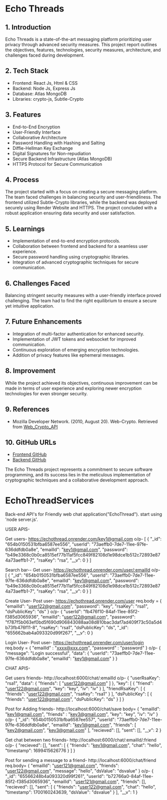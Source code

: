 
# Echo Threads

## 1. Introduction
Echo Threads is a state-of-the-art messaging platform prioritizing user privacy through advanced security measures. This project report outlines the objectives, features, technologies, security measures, architecture, and challenges faced during development.

## 2. Tech Stack
- Frontend: React Js, Html & CSS
- Backend: Node Js, Express Js
- Database: Atlas MongoDB
- Libraries: crypto-js, Subtle-Crypto

## 3. Features
- End-to-End Encryption
- User-Friendly Interface
- Collaborative Architecture
- Password Handling with Hashing and Salting
- Diffie-Hellman Key Exchange
- Digital Signatures for Non-repudiation
- Secure Backend Infrastructure (Atlas MongoDB)
- HTTPS Protocol for Secure Communication

## 4. Process
The project started with a focus on creating a secure messaging platform. The team faced challenges in balancing security and user-friendliness. The frontend utilized Subtle-Crypto libraries, while the backend was deployed securely using Render Website and HTTPS. The project concluded with a robust application ensuring data security and user satisfaction.

## 5. Learnings
- Implementation of end-to-end encryption protocols.
- Collaboration between frontend and backend for a seamless user experience.
- Secure password handling using cryptographic libraries.
- Integration of advanced cryptographic techniques for secure communication.

## 6. Challenges Faced
Balancing stringent security measures with a user-friendly interface proved challenging. The team had to find the right equilibrium to ensure a secure yet intuitive application.

## 7. Future Enhancements
- Integration of multi-factor authentication for enhanced security.
- Implementation of JWT tokens and websocket for improved communication.
- Continuous exploration of emerging encryption technologies.
- Addition of privacy features like ephemeral messages.

## 8. Improvement
While the project achieved its objectives, continuous improvement can be made in terms of user experience and exploring newer encryption technologies for even stronger security.

## 9. References
- Mozilla Developer Network. (2010, August 20). Web-Crypto. Retrieved from [Web_Crypto_API](https://developer.mozilla.org/en-US/docs/Web/API/Web_Crypto_API)

## 10. GitHub URLs
- [Frontend GitHub](https://github.com/prajeshkotian/CryptoProject)
- [Backend GitHub](https://github.com/suneelmeesalameher/EchoThreadServices)

The Echo Threads project represents a commitment to secure software programming, and its success lies in the meticulous implementation of cryptographic techniques and a collaborative development approach.



# EchoThreadServices

Back-end API's for Friendly web chat application("EchoThread").
start using 'node server.js'.

USER APIS-

  Get users-
    https://echothread.onrender.com/key1@gmail.com
    o/p-
    [
    {
        "_id": "654b0150531bfba6587ee556",
        "userId": "73aeffb0-7de7-11ee-97fe-636ddfdb0a8e",
        "emailId": "key1@gmail.com",
        "password": "b49e3368c0b0ca8515ef77b11af5fcc849f82108d1e98dce1b512c72893e874a73aeffb1-7",
        "rsaKey": "rsa",
        "__v": 0
    }
]

Search bar--
    Get user-
      https://echothread.onrender.com/user/:emailId
      o/p-
[
    {
    "_id": "654b0150531bfba6587ee556",
        "userId": "73aeffb0-7de7-11ee-97fe-636ddfdb0a8e",
        "emailId": "key1@gmail.com",
        "password": "b49e3368c0b0ca8515ef77b11af5fcc849f82108d1e98dce1b512c72893e874a73aeffb1-7",
        "rsaKey": "rsa",
        "__v": 0
    }
]

Create User-
Post user-
https://echothread.onrender.com/user
      req.body = 
{
    "emailId": "user122@gmail.com",
    "password": "key",
    "rsaKey": "rsa1",
    "dsPublicKey": "ds"
}
o/p-
{
    "userId": "fb476f10-84af-11ee-85f2-f385d3065936",
    "emailId": "user122@gmail.com",
    "password": "f787f5b063ef0bd5f690d906843088aa08d810bac3daf7ad409f73c50a5d4b73fb476f11-8",
    "rsaKey": "rsa1",
    "dsPublicKey": "ds",
    "_id": "655662bab4a093320d99f267",
    "__v": 0
}

Login User-
Post user-
https://echothread.onrender.com/user/login
req.body = {
          "emailId" : "xxxx@xxx.com",
          "password" : "password"
}
o/p-
{
    "message": "Login successful",
    "data": {
        "userId": "73aeffb0-7de7-11ee-97fe-636ddfdb0a8e",
        "emailId": "key1@gmail.com"
    }
}
      
CHAT APIS-

Get users friends-
http://localhost:6000/chat/:emailId
o/p-
{
    "userRsaKey": "rsa1",
    "data": {
        "friends": [
            "user122@gmail.com"
        ]
    },
    "key": [
        {
            "friend": "user122@gmail.com",
            "key": "key",
            "iv": "iv"
        }
    ],
    "friendRsaKey": [
        {
            "friends": "user122@gmail.com",
            "rsaKey": "rsa1"
        }
    ],
    "dsPublicKey": [
        {
            "friends": "user122@gmail.com",
            "dsPublicKey": "ds"
        }
    ]
}

Post for Adding friends-
http://localhost:6000/chat/save
body=
{
    "emailId": "key1@gmail.com",
    "friends" : "key3@gmail.com",
    "key": "key",
    "iv": "iv"
}
o/p-
{
    "_id": "654b0150531bfba6587ee557",
    "userId": "73aeffb0-7de7-11ee-97fe-636ddfdb0a8e",
    "emailId": "key1@gmail.com",
    "friends": [
        "key2@gmail.com",
        "key3@gmail.com"
    ],
    "recieved": [],
    "sent": [],
    "__v": 2
}

Get chat between two friends-
http://localhost:6000/chat/:emailId/:friend
o/p-
{
    "recieved": [],
    "sent": [
        {
            "friends": "key1@gmail.com",
            "chat": "hello",
            "timestamp": 1699415626776
        }
    ]
}

Post for sending a message to a friend-
    http://localhost:6000/chat/friend
    req.body=
{
    "emailId": "user121@gmail.com",
    "friends": "user122@gmail.com",
    "message": "hello",
    "dsValue": "dsvalue"
}
o/p-
{
    "_id": "65566248b4a093320d99f261",
    "userId": "b72766a0-84af-11ee-85f2-f385d3065936",
    "emailId": "user121@gmail.com",
    "friends": [],
    "recieved": [],
    "sent": [
        {
            "friends": "user122@gmail.com",
            "chat": "hello",
            "timestamp": 1700160243639,
            "dsValue": "dsvalue"
        }
    ],
    "__v": 1
}

